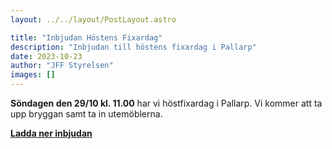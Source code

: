 ```yaml
---
layout: ../../layout/PostLayout.astro

title: "Inbjudan Höstens Fixardag"
description: "Inbjudan till höstens fixardag i Pallarp"
date: 2023-10-23
author: "JFF Styrelsen"
images: []
---
```


**Söndagen den 29/10 kl. 11.00** har vi höstfixardag i Pallarp. Vi kommer att ta upp bryggan samt ta in utemöblerna.

**[Ladda ner inbjudan](/doc/posts/6/Hostfixardag-i-Pallarp-2023.docx)**
